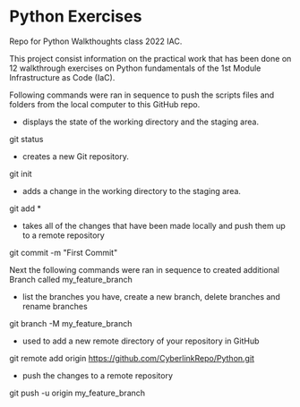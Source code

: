 # Python Exercises

Repo for Python Walkthoughts class 2022 IAC.

This project consist information on the practical work that has been done on 12 walkthrough exercises on Python fundamentals of the 1st Module Infrastructure as Code (IaC).

Following commands were ran in sequence to push the scripts files and folders from the local computer to this GitHub repo.

* displays the state of the working directory and the staging area.

git status

* creates a new Git repository.

git init 

* adds a change in the working directory to the staging area.

git add * 

* takes all of the changes that have been made locally and push them up to a remote repository

git commit -m "First Commit"

Next the following commands were ran in sequence to created additional Branch called my_feature_branch

* list the branches you have, create a new branch, delete branches and rename branches

git branch -M my_feature_branch

* used to add a new remote directory of your repository in GitHub

git remote add origin https://github.com/CyberlinkRepo/Python.git 

* push the changes to a remote repository

git push -u origin my_feature_branch
